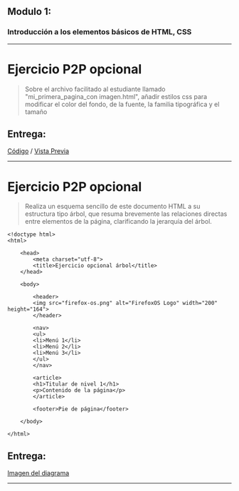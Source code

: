 ﻿Modulo 1:---### Introducción a los elementos básicos de HTML, CSS---# Ejercicio P2P opcional>Sobre el archivo facilitado al estudiante llamado "mi_primera_pagina_con imagen.html", añadir estilos css para modificar el color del fondo, de la fuente, la familia tipográfica y el tamaño## Entrega:[Código](https://raw.githubusercontent.com/GarciaGArturo/moocHTML5/master/mod_01/mi_primera_pagina_con_imagen.html) / [Vista Previa](https://garciagarturo.github.io/moocHTML5/mod_01/mi_primera_pagina_con_imagen.html)---# Ejercicio P2P opcional> Realiza un esquema sencillo de este documento HTML a su estructura tipo árbol, que resuma brevemente las relaciones directas entre elementos de la página, clarificando la jerarquía del árbol.```<!doctype html><html>	<head>		<meta charset="utf-8">		<title>Ejercicio opcional árbol</title>	</head>	<body>		<header>	    <img src="firefox-os.png" alt="FirefoxOS Logo" width="200" height="164">		</header>		<nav>	    <ul>        <li>Menú 1</li>        <li>Menú 2</li>        <li>Menú 3</li>	    </ul>		</nav>		<article>	    <h1>Titular de nivel 1</h1>	    <p>Contenido de la página</p>		</article>		<footer>Pie de página</footer>			</body></html>```## Entrega:[Imagen del diagrama](https://garciagarturo.github.io/moocHTML5/mod_01/esquema-arbol.jpg) ---